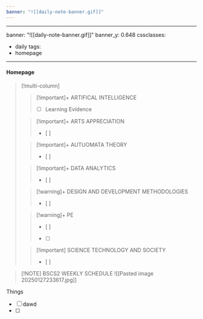```yaml
---
banner: "![[daily-note-banner.gif]]"
---
```

---
banner: "![[daily-note-banner.gif]]"
banner_y: 0.648
cssclasses:
  - daily
tags:
  - homepage
---
#### Homepage


> [!multi-column]
>
>> [!important]+ ARTIFICAL INTELLIGENCE
>> - [ ] Learning Evidence 
>> 
>
>> [!important]+ ARTS APPRECIATION
>> - [ ] 
>
>> [!important]+ AUTUOMATA THEORY
>> - [ ] 
>> 
>
>> [!important]+ DATA ANALYTICS
>> - [ ] 
>
>> [!warning]+ DESIGN AND DEVELOPMENT METHODOLOGIES
>> - [ ] 
>> 
>
>> [!warning]+ PE
>> - [ ] 
>> - [ ] 
>
>> [!important] SCIENCE TECHNOLOGY AND SOCIETY
>> - [ ] 













> [!NOTE] BSCS2 WEEKLY SCHEDULE
> ![[Pasted image 20250127233617.jpg]]

Things
- [ ] dawd
- [ ] 